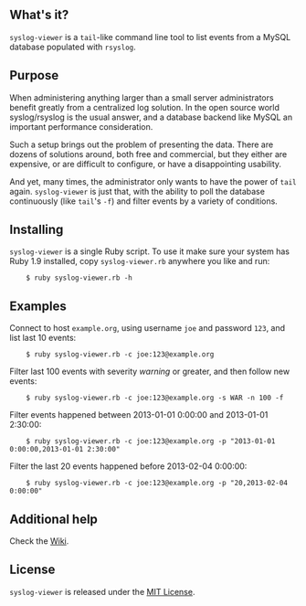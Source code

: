## What's it?

`syslog-viewer` is a `tail`-like command line tool to list events from a MySQL
database populated with `rsyslog`.

## Purpose

When administering anything larger than a small server administrators benefit
greatly from a centralized log solution. In the open source world
syslog/rsyslog is the usual answer, and a database backend like MySQL an
important performance consideration.

Such a setup brings out the problem of presenting the data. There are dozens of
solutions around, both free and commercial, but they either are expensive,
or are difficult to configure, or have a disappointing usability.

And yet, many times, the administrator only wants to have the power of `tail`
again. `syslog-viewer` is just that, with the ability to poll the database
continuously (like `tail`'s `-f`) and filter events by a variety of conditions.

## Installing

`syslog-viewer` is a single Ruby script. To use it make sure your system has
Ruby 1.9 installed, copy `syslog-viewer.rb` anywhere you like and run:

        $ ruby syslog-viewer.rb -h

## Examples

Connect to host `example.org`, using username `joe` and password `123`, and list
last 10 events:

        $ ruby syslog-viewer.rb -c joe:123@example.org

Filter last 100 events with severity _warning_ or greater, and then follow new
events:

        $ ruby syslog-viewer.rb -c joe:123@example.org -s WAR -n 100 -f

Filter events happened between 2013-01-01 0:00:00 and 2013-01-01 2:30:00:

        $ ruby syslog-viewer.rb -c joe:123@example.org -p "2013-01-01 0:00:00,2013-01-01 2:30:00"

Filter the last 20 events happened before 2013-02-04 0:00:00:

        $ ruby syslog-viewer.rb -c joe:123@example.org -p "20,2013-02-04 0:00:00"

## Additional help

Check the [Wiki](https://github.com/romuloceccon/syslog-viewer/wiki).

## License

`syslog-viewer` is released under the
[MIT License](http://www.opensource.org/licenses/MIT).
